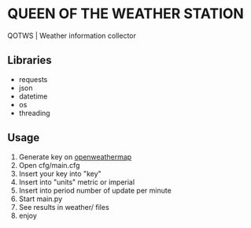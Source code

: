 # QUEEN OF THE WEATHER STATION
QOTWS | Weather information collector

## Libraries
- requests
- json
- datetime
- os
- threading

## Usage
1. Generate key on [openweathermap](https://openweathermap.org/appid)
2. Open cfg/main.cfg
3. Insert your key into "key"
4. Insert into "units" metric or imperial
5. Insert into period number of update per minute
6. Start main.py
7. See results in weather/ files
8. enjoy